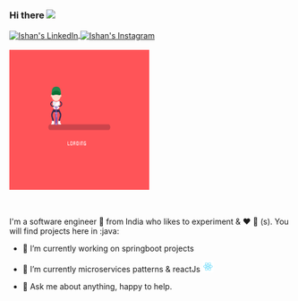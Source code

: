 ### Hi there <img src="https://media.giphy.com/media/hvRJCLFzcasrR4ia7z/giphy.gif" width="25px">


<a href="https://www.linkedin.com/in/ishan-das-28819064/">
  <img align="center" alt="Ishan's LinkedIn" width="22px" src="https://cdn.jsdelivr.net/npm/simple-icons@v3/icons/linkedin.svg" />
</a>
<a href="https://www.instagram.com/insta.ishan/">
  <img align="center" alt="Ishan's Instagram" width="22px" src="https://cdn.jsdelivr.net/npm/simple-icons@v3/icons/instagram.svg" />
</a>
</br>
</br>


<div>
   <img align="center" alt="Loading" height="250px" width="250px" src="https://github.com/ishandas387/ishandas387/blob/master/loading.gif" />
</div>


</br>
</br>

I'm a software engineer 🚀 from India who likes to experiment & :heart: :dog: (s). You will find projects here in :java:

- 🔭 I’m currently working on springboot projects  <code><img height="30" src=""></code>


- 🌱 I’m currently microservices patterns & reactJs <code><img height="20" src="https://raw.githubusercontent.com/github/explore/80688e429a7d4ef2fca1e82350fe8e3517d3494d/topics/react/react.png"></code>
- 💬 Ask me about anything, happy to help.
<!--
**ishandas387/ishandas387** is a ✨ _special_ ✨ repository because its `README.md` (this file) appears on your GitHub profile.

Here are some ideas to get you started:

- 🔭 I’m currently working on ...
- 🌱 I’m currently learning ...
- 👯 I’m looking to collaborate on ...
- 🤔 I’m looking for help with ...
- 💬 Ask me about ...
- 📫 How to reach me: ...
- 😄 Pronouns: ...
- ⚡ Fun fact: ...
-->
